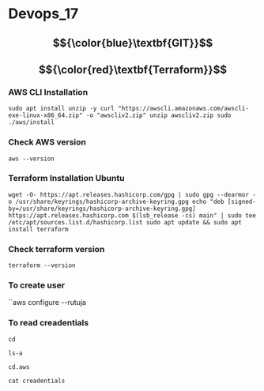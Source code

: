 # Devops_17

## $${\color{blue}\textbf{GIT}}$$


















## $${\color{red}\textbf{Terraform}}$$

### AWS CLI Installation
``sudo apt install unzip -y
curl "https://awscli.amazonaws.com/awscli-exe-linux-x86_64.zip" -o "awscliv2.zip"
unzip awscliv2.zip
sudo ./aws/install``

### Check AWS version
``aws --version``

### Terraform Installation Ubuntu
``wget -O- https://apt.releases.hashicorp.com/gpg | sudo gpg --dearmor -o /usr/share/keyrings/hashicorp-archive-keyring.gpg
echo "deb [signed-by=/usr/share/keyrings/hashicorp-archive-keyring.gpg] https://apt.releases.hashicorp.com $(lsb_release -cs) main" | sudo tee /etc/apt/sources.list.d/hashicorp.list
sudo apt update && sudo apt install terraform``

### Check terraform version
``terraform --version``

### To create user
``aws configure --rutuja

### To read creadentials
``cd``

``ls-a``

``cd.aws``

``cat creadentials``













